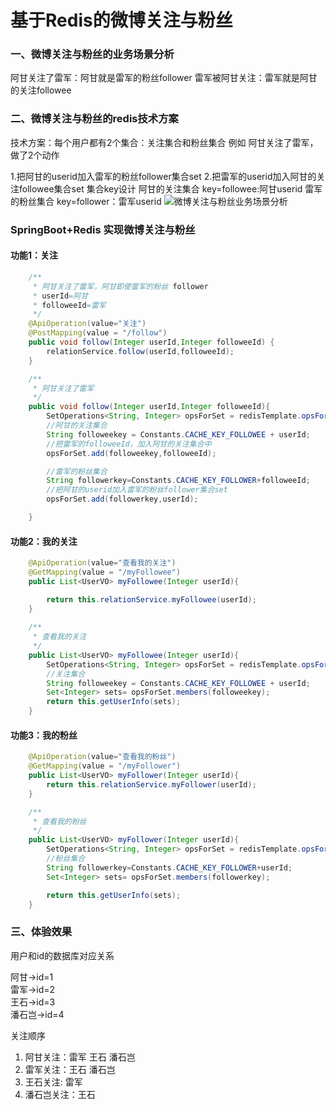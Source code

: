 # 基于Redis的微博关注与粉丝

### 一、微博关注与粉丝的业务场景分析
阿甘关注了雷军：阿甘就是雷军的粉丝follower
雷军被阿甘关注：雷军就是阿甘的关注followee

### 二、微博关注与粉丝的redis技术方案
技术方案：每个用户都有2个集合：关注集合和粉丝集合
例如 阿甘关注了雷军，做了2个动作

1.把阿甘的userid加入雷军的粉丝follower集合set
2.把雷军的userid加入阿甘的关注followee集合set
 集合key设计
 阿甘的关注集合 key=followee:阿甘userid
 雷军的粉丝集合 key=follower：雷军userid
![微博关注与粉丝业务场景分析](https://img-blog.csdnimg.cn/20200316220851393.png?x-oss-process=image/watermark,type_ZmFuZ3poZW5naGVpdGk,shadow_10,text_aHR0cHM6Ly9ibG9nLmNzZG4ubmV0L3UwMTIxNTAxNjg=,size_16,color_FFFFFF,t_70)

### SpringBoot+Redis 实现微博关注与粉丝
#### 功能1：关注

```java 
    /**
     * 阿甘关注了雷军，阿甘即使雷军的粉丝 follower
     * userId=阿甘
     * followeeId=雷军
     */
    @ApiOperation(value="关注")
    @PostMapping(value = "/follow")
    public void follow(Integer userId,Integer followeeId) {
        relationService.follow(userId,followeeId);
    }
```

```java
    /**
     * 阿甘关注了雷军
     */
    public void follow(Integer userId,Integer followeeId){
        SetOperations<String, Integer> opsForSet = redisTemplate.opsForSet();
        //阿甘的关注集合
        String followeekey = Constants.CACHE_KEY_FOLLOWEE + userId;
        //把雷军的followeeId，加入阿甘的关注集合中
        opsForSet.add(followeekey,followeeId);

        //雷军的粉丝集合
        String followerkey=Constants.CACHE_KEY_FOLLOWER+followeeId;
        //把阿甘的userid加入雷军的粉丝follower集合set
        opsForSet.add(followerkey,userId);

    }
```
#### 功能2：我的关注

```java 
    @ApiOperation(value="查看我的关注")
    @GetMapping(value = "/myFollowee")
    public List<UserVO> myFollowee(Integer userId){

        return this.relationService.myFollowee(userId);
    }
    
    /**
     * 查看我的关注
     */
    public List<UserVO> myFollowee(Integer userId){
        SetOperations<String, Integer> opsForSet = redisTemplate.opsForSet();
        //关注集合
        String followeekey = Constants.CACHE_KEY_FOLLOWEE + userId;
        Set<Integer> sets= opsForSet.members(followeekey);
        return this.getUserInfo(sets);
    }
```

#### 功能3：我的粉丝

```java 
    @ApiOperation(value="查看我的粉丝")
    @GetMapping(value = "/myFollower")
    public List<UserVO> myFollower(Integer userId){
        return this.relationService.myFollower(userId);
    }
```

```java 
    /**
     * 查看我的粉丝
     */
    public List<UserVO> myFollower(Integer userId){
        SetOperations<String, Integer> opsForSet = redisTemplate.opsForSet();
        //粉丝集合
        String followerkey=Constants.CACHE_KEY_FOLLOWER+userId;
        Set<Integer> sets= opsForSet.members(followerkey);

        return this.getUserInfo(sets);
    }
```
### 三、体验效果
用户和id的数据库对应关系

阿甘->id=1  
雷军->id=2  
王石->id=3  
潘石岂->id=4  

关注顺序

1. 阿甘关注：雷军 王石 潘石岂
1. 雷军关注：王石 潘石岂
1. 王石关注: 雷军
1. 潘石岂关注：王石